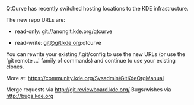 QtCurve has recently switched hosting locations to the KDE infrastructure.

The new repo URLs are:

* read-only: git://anongit.kde.org/qtcurve

* read-write: git@git.kde.org:qtcurve

You can rewrite your existing <clone>/.git/config to use the new URLs (or
use the 'git remote ...' family of commands) and continue to use your
existing clones.

More at: https://community.kde.org/Sysadmin/GitKdeOrgManual

Merge requests via http://git.reviewboard.kde.org/
Bugs/wishes via http://bugs.kde.org
